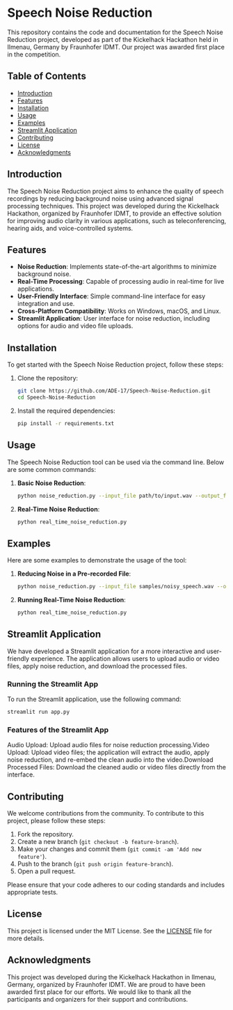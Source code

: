  

# Speech Noise Reduction

This repository contains the code and documentation for the Speech Noise Reduction project, developed as part of the Kickelhack Hackathon held in Ilmenau, Germany by Fraunhofer IDMT. Our project was awarded first place in the competition.

## Table of Contents

- [Introduction](#introduction)
- [Features](#features)
- [Installation](#installation)
- [Usage](#usage)
- [Examples](#examples)
- [Streamlit Application](#streamlit-application)
- [Contributing](#contributing)
- [License](#license)
- [Acknowledgments](#acknowledgments)

## Introduction

The Speech Noise Reduction project aims to enhance the quality of speech recordings by reducing background noise using advanced signal processing techniques. This project was developed during the Kickelhack Hackathon, organized by Fraunhofer IDMT, to provide an effective solution for improving audio clarity in various applications, such as teleconferencing, hearing aids, and voice-controlled systems.

## Features

- **Noise Reduction**: Implements state-of-the-art algorithms to minimize background noise.
- **Real-Time Processing**: Capable of processing audio in real-time for live applications.
- **User-Friendly Interface**: Simple command-line interface for easy integration and use.
- **Cross-Platform Compatibility**: Works on Windows, macOS, and Linux.
- **Streamlit Application**: User interface for noise reduction, including options for audio and video file uploads.

## Installation

To get started with the Speech Noise Reduction project, follow these steps:

1. Clone the repository:
    ```bash
    git clone https://github.com/ADE-17/Speech-Noise-Reduction.git
    cd Speech-Noise-Reduction
    ```

2. Install the required dependencies:
    ```bash
    pip install -r requirements.txt
    ```

## Usage

The Speech Noise Reduction tool can be used via the command line. Below are some common commands:

1. **Basic Noise Reduction**:
    ```bash
    python noise_reduction.py --input_file path/to/input.wav --output_file path/to/output.wav
    ```

2. **Real-Time Noise Reduction**:
    ```bash
    python real_time_noise_reduction.py
    ```

## Examples

Here are some examples to demonstrate the usage of the tool:

1. **Reducing Noise in a Pre-recorded File**:
    ```bash
    python noise_reduction.py --input_file samples/noisy_speech.wav --output_file results/clean_speech.wav
    ```

2. **Running Real-Time Noise Reduction**:
    ```bash
    python real_time_noise_reduction.py
    ```

## Streamlit Application

We have developed a Streamlit application for a more interactive and user-friendly experience. The application allows users to upload audio or video files, apply noise reduction, and download the processed files.

### Running the Streamlit App

To run the Streamlit application, use the following command:

```bash
streamlit run app.py
```
### Features of the Streamlit App

Audio Upload: Upload audio files for noise reduction processing.Video Upload: Upload video files; the application will extract the audio, apply noise reduction, and re-embed the clean audio into the video.Download Processed Files: Download the cleaned audio or video files directly from the interface.

## Contributing

We welcome contributions from the community. To contribute to this project, please follow these steps:

1. Fork the repository.
2. Create a new branch (`git checkout -b feature-branch`).
3. Make your changes and commit them (`git commit -am 'Add new feature'`).
4. Push to the branch (`git push origin feature-branch`).
5. Open a pull request.

Please ensure that your code adheres to our coding standards and includes appropriate tests.

## License

This project is licensed under the MIT License. See the [LICENSE](LICENSE) file for more details.

## Acknowledgments

This project was developed during the Kickelhack Hackathon in Ilmenau, Germany, organized by Fraunhofer IDMT. We are proud to have been awarded first place for our efforts. We would like to thank all the participants and organizers for their support and contributions.
